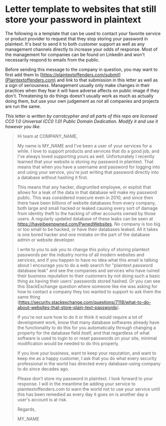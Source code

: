 # Letter template to websites that still store your password in plaintext

The following is a template that can be used to contact your favorite service or product provider to request that they stop storing your password in plaintext. It's best to send it to both customer support as well as any management channels directly to increase your odds of response. Most of the management for companies can be found on Linkedin and won't necessarily respond to emails from the public.

Before sending this message to the company in question, you may want to first add them to [https://plaintextoffenders.com/submit](Plaintextoffenders.com) and link to that submission in this letter as well as a sign of seriousness. Management usually only make changes in their practices when they fear it will have adverse affects on public image if they don't. Threatening to do things doesn't usually work as much as actually doing them, but use your own judgement as not all companies and projects are run the same.

*This letter is written by carrotcypher and all parts of this repo are licensed CC0 1.0 Universal (CC0 1.0) Public Domain Dedication. Modify it and use it however you like.*





> Hi team at COMPANY_NAME,
> 
> My name is MY_NAME and I've been a user of your services for a while. I love to support products and services that do a good job, and I've always loved supporting yours as well. Unfortunately I recently learned that your website is storing my password in plaintext. That means that when you have a username and password for logging into and using your service, you're just writing that password directly into a database without hashing it first.
> 
> This means that any hacker, disgruntled employee, or exploit that allows for a leak of the data in that database will make my password public. This was considered insecure even in 2010, and since then there have been billions of website databases from every company, both large and small hacked or leaked causing every sort of damage from identity theft to the hacking of other accounts owned by those users. A regularly updated database of these leaks can be seen at https://haveibeenpwned.com/PwnedWebsites. No company is too big or too small to be hacked, or have their databases leaked. All it takes is one bored hacker and one mistake on the part of the database admin or website developer.
> 
> I write to you to ask you to change this policy of storing plaintext passwords per the industry norms of all modern websites and services, and if you happen to have no idea what this email is talking about I encourage you to do a web search for "plaintext password database leak" and see the companies and services who have ruined their business reputation to their customers by not doing such a basic thing as having their users' passwords stored hashed. Or you can see this StackExchange question where someone like me was asking for how to contact a company they too wanted to support to ask them the same thing (https://security.stackexchange.com/questions/7118/what-to-do-about-websites-that-store-plain-text-passwords). 
> 
> If you're not sure how to do it or think it would require a lot of development work, know that many database softwares already have the functionality to do this for you automatically through changing a property for the database field itself, and that regardless of what software is used to login to or reset passwords on your site, minimal modification would be needed to do this properly.
> 
> If you love your business, want to keep your reputation, and want to keep me as a happy customer, I ask that you do what every security professional in the world has directed every database-using company to do since decades ago.
> 
> Please don't store my password in plaintext. I look forward to your response. I will in the meantime be adding your service to plaintextoffenders.com to warn the world not to use your service until this has been remedied as every day it goes on is another day a user's account is at risk.
> 
> Regards,
> 
> MY_NAME
